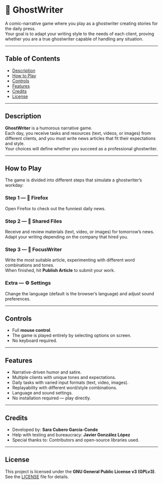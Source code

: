 # 👻 GhostWriter

A comic-narrative game where you play as a ghostwriter creating stories for the daily press.  
Your goal is to adapt your writing style to the needs of each client, proving whether you are a true ghostwriter capable of handling any situation.

---

## Table of Contents
- [Description](#description)
- [How to Play](#how-to-play)
- [Controls](#controls)
- [Features](#features)
- [Credits](#credits)
- [License](#license)

---

## Description
**GhostWriter** is a humorous narrative game.  
Each day, you receive tasks and resources (text, videos, or images) from different clients, and you must write news articles that fit their expectations and style.  
Your choices will define whether you succeed as a professional ghostwriter.

---

## How to Play

The game is divided into different steps that simulate a ghostwriter’s workday:

### Step 1 — 🦊 Firefox  
Open Firefox to check out the funniest daily news.

### Step 2 — 📁 Shared Files  
Receive and review materials (text, video, or images) for tomorrow’s news.  
Adapt your writing depending on the company that hired you.

### Step 3 — 📝 FocusWriter  
Write the most suitable article, experimenting with different word combinations and tones.  
When finished, hit **Publish Article** to submit your work.

### Extra — ⚙️ Settings  
Change the language (default is the browser’s language) and adjust sound preferences.

---

## Controls
- Full **mouse control**.  
- The game is played entirely by selecting options on screen.  
- No keyboard required.  

---

## Features
- Narrative-driven humor and satire.  
- Multiple clients with unique tones and expectations.  
- Daily tasks with varied input formats (text, video, images).  
- Replayability with different word/style combinations.  
- Language and sound settings.  
- No installation required — play directly.  

---

## Credits
- Developed by: **Sara Cubero García-Conde**  
- Help with testing and bureaucracy: **Javier González López**
- Special thanks to: Contributors and open-source libraries used.  

---

## License
This project is licensed under the **GNU General Public License v3 (GPLv3)**.  
See the [LICENSE](./LICENSE) file for details.
